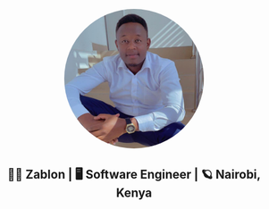 <p align="center">
  <img width="250" height="250" style="border-radius:50%" src="https://github.com/Sawezablon/Sawezablon/blob/main/Images/WhatsApp%20Image%202023-04-22%20at%207.20.53%20AM.jpeg?raw=true">
</p>
<h2 align="center">🙆‍♂️ Zablon | 🖥 Software Engineer | 🪐 Nairobi, Kenya</h2>
<!--
**Sawezablon/Sawezablon** is a ✨ _special_ ✨ repository because its `README.md` (this file) appears on your GitHub profile.

Here are some ideas to get you started:

- 🔭 I’m currently working on ...
- 🌱 I’m currently learning ...
- 👯 I’m looking to collaborate on ...
- 🤔 I’m looking for help with ...
- 💬 Ask me about ...
- 📫 How to reach me: ...
- 😄 Pronouns: ...
- ⚡ Fun fact: ...
-->
